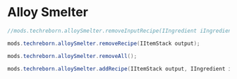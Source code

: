 # Alloy Smelter

```java
//mods.techreborn.alloySmelter.removeInputRecipe(IIngredient iIngredient);
```

```java
mods.techreborn.alloySmelter.removeRecipe(IItemStack output);
```

```java
mods.techreborn.alloySmelter.removeAll();
```


```java
mods.techreborn.alloySmelter.addRecipe(IItemStack output, IIngredient input1, IIngredient input2, int ticktime, int euTick);
```
